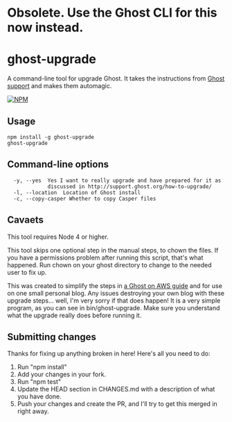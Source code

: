 
# Obsolete.  Use the Ghost CLI for this now instead.

# ghost-upgrade

A command-line tool for upgrade Ghost.  It takes the instructions from [Ghost support](http://support.ghost.org/how-to-upgrade/) and makes them automagic.

[![NPM](https://nodei.co/npm/ghost-upgrade.png)](https://nodei.co/npm/ghost-upgrade/)

## Usage

```
npm install -g ghost-upgrade
ghost-upgrade
```

## Command-line options

```
  -y, --yes  Yes I want to really upgrade and have prepared for it as
             discussed in http://support.ghost.org/how-to-upgrade/
  -l, --location  Location of Ghost install
  -c, --copy-casper Whether to copy Casper files
```

## Cavaets

This tool requires Node 4 or higher.

This tool skips one optional step in the manual steps, to chown the files.  If you have a permissions problem after running this script, that's what happened.  Run chown on your ghost directory to change to the needed user to fix up.

This was created to simplify the steps in [a Ghost on AWS guide](https://github.com/bdeitte/ghost-on-aws) and for use on one small personal blog.  Any issues destroying your own blog with these upgrade steps... well, I'm very sorry if that does happen!  It is a very simple program, as you can see in bin/ghost-upgrade.  Make sure you understand what the upgrade really does before running it.

## Submitting changes

Thanks for fixing up anything broken in here! Here's all you need to do:

1. Run "npm install"
2. Add your changes in your fork.
3. Run "npm test"
4. Update the HEAD section in CHANGES.md with a description of what you have done.
5. Push your changes and create the PR, and I'll try to get this merged in right away.
